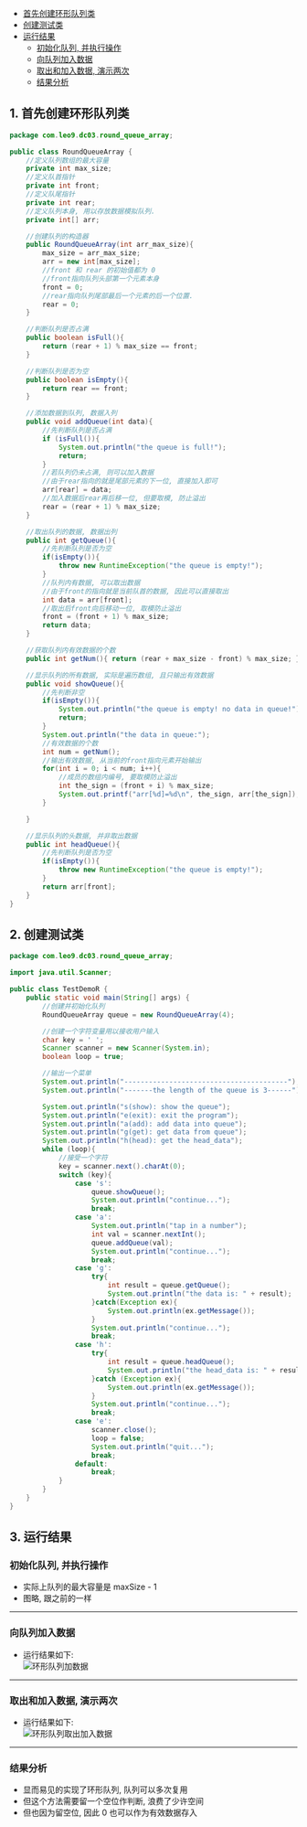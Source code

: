 <!-- TOC -->

- [首先创建环形队列类](#%E9%A6%96%E5%85%88%E5%88%9B%E5%BB%BA%E7%8E%AF%E5%BD%A2%E9%98%9F%E5%88%97%E7%B1%BB)
- [创建测试类](#%E5%88%9B%E5%BB%BA%E6%B5%8B%E8%AF%95%E7%B1%BB)
- [运行结果](#%E8%BF%90%E8%A1%8C%E7%BB%93%E6%9E%9C)
    - [初始化队列, 并执行操作](#%E5%88%9D%E5%A7%8B%E5%8C%96%E9%98%9F%E5%88%97-%E5%B9%B6%E6%89%A7%E8%A1%8C%E6%93%8D%E4%BD%9C)
    - [向队列加入数据](#%E5%90%91%E9%98%9F%E5%88%97%E5%8A%A0%E5%85%A5%E6%95%B0%E6%8D%AE)
    - [取出和加入数据, 演示两次](#%E5%8F%96%E5%87%BA%E5%92%8C%E5%8A%A0%E5%85%A5%E6%95%B0%E6%8D%AE-%E6%BC%94%E7%A4%BA%E4%B8%A4%E6%AC%A1)
    - [结果分析](#%E7%BB%93%E6%9E%9C%E5%88%86%E6%9E%90)

<!-- /TOC -->

## 1. 首先创建环形队列类

```java
package com.leo9.dc03.round_queue_array;

public class RoundQueueArray {
    //定义队列数组的最大容量
    private int max_size;
    //定义队首指针
    private int front;
    //定义队尾指针
    private int rear;
    //定义队列本身, 用以存放数据模拟队列.
    private int[] arr;

    //创建队列的构造器
    public RoundQueueArray(int arr_max_size){
        max_size = arr_max_size;
        arr = new int[max_size];
        //front 和 rear 的初始值都为 0
        //front指向队列头部第一个元素本身
        front = 0;
        //rear指向队列尾部最后一个元素的后一个位置.
        rear = 0;
    }

    //判断队列是否占满
    public boolean isFull(){
        return (rear + 1) % max_size == front;
    }

    //判断队列是否为空
    public boolean isEmpty(){
        return rear == front;
    }

    //添加数据到队列, 数据入列
    public void addQueue(int data){
        //先判断队列是否占满
        if (isFull()){
            System.out.println("the queue is full!");
            return;
        }
        //若队列仍未占满, 则可以加入数据
        //由于rear指向的就是尾部元素的下一位, 直接加入即可
        arr[rear] = data;
        //加入数据后rear再后移一位, 但要取模, 防止溢出
        rear = (rear + 1) % max_size;
    }

    //取出队列的数据, 数据出列
    public int getQueue(){
        //先判断队列是否为空
        if(isEmpty()){
            throw new RuntimeException("the queue is empty!");
        }
        //队列内有数据, 可以取出数据
        //由于front的指向就是当前队首的数据, 因此可以直接取出
        int data = arr[front];
        //取出后front向后移动一位, 取模防止溢出
        front = (front + 1) % max_size;
        return data;
    }

    //获取队列内有效数据的个数
    public int getNum(){ return (rear + max_size - front) % max_size; }

    //显示队列的所有数据, 实际是遍历数组, 且只输出有效数据
    public void showQueue(){
        //先判断非空
        if(isEmpty()){
            System.out.println("the queue is empty! no data in queue!");
            return;
        }
        System.out.println("the data in queue:");
        //有效数据的个数
        int num = getNum();
        //输出有效数据, 从当前的front指向元素开始输出
        for(int i = 0; i < num; i++){
            //成员的数组内编号, 要取模防止溢出
            int the_sign = (front + i) % max_size;
            System.out.printf("arr[%d]=%d\n", the_sign, arr[the_sign]);
        }

    }

    //显示队列的头数据, 并非取出数据
    public int headQueue(){
        //先判断队列是否为空
        if(isEmpty()){
            throw new RuntimeException("the queue is empty!");
        }
        return arr[front];
    }
}

```

## 2. 创建测试类

```java
package com.leo9.dc03.round_queue_array;

import java.util.Scanner;

public class TestDemoR {
    public static void main(String[] args) {
        //创建并初始化队列
        RoundQueueArray queue = new RoundQueueArray(4);

        //创建一个字符变量用以接收用户输入
        char key = ' ';
        Scanner scanner = new Scanner(System.in);
        boolean loop = true;

        //输出一个菜单
        System.out.println("----------------------------------------");
        System.out.println("-------the length of the queue is 3------");

        System.out.println("s(show): show the queue");
        System.out.println("e(exit): exit the program");
        System.out.println("a(add): add data into queue");
        System.out.println("g(get): get data from queue");
        System.out.println("h(head): get the head_data");
        while (loop){
            //接受一个字符
            key = scanner.next().charAt(0);
            switch (key){
                case 's':
                    queue.showQueue();
                    System.out.println("continue...");
                    break;
                case 'a':
                    System.out.println("tap in a number");
                    int val = scanner.nextInt();
                    queue.addQueue(val);
                    System.out.println("continue...");
                    break;
                case 'g':
                    try{
                        int result = queue.getQueue();
                        System.out.println("the data is: " + result);
                    }catch(Exception ex){
                        System.out.println(ex.getMessage());
                    }
                    System.out.println("continue...");
                    break;
                case 'h':
                    try{
                        int result = queue.headQueue();
                        System.out.println("the head_data is: " + result);
                    }catch (Exception ex){
                        System.out.println(ex.getMessage());
                    }
                    System.out.println("continue...");
                    break;
                case 'e':
                    scanner.close();
                    loop = false;
                    System.out.println("quit...");
                    break;
                default:
                    break;
            }
        }
    }
}

```

## 3. 运行结果

### 初始化队列, 并执行操作

- 实际上队列的最大容量是 maxSize - 1
- 图略, 跟之前的一样

****
### 向队列加入数据

- 运行结果如下:  
  ![环形队列加数据](../99.images/2020-04-15-17-13-29.png)


****
### 取出和加入数据, 演示两次

- 运行结果如下:  
  ![环形队列取出加入数据](../99.images/2020-04-15-17-15-34.png)


****
### 结果分析

- 显而易见的实现了环形队列, 队列可以多次复用
- 但这个方法需要留一个空位作判断, 浪费了少许空间
- 但也因为留空位, 因此 0 也可以作为有效数据存入